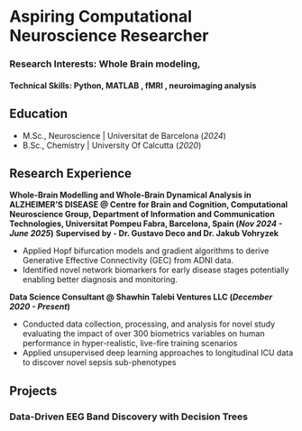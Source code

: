 # Aspiring Computational Neuroscience Researcher

### Research Interests: Whole Brain modeling, 

#### Technical Skills: Python, MATLAB , fMRI , neuroimaging analysis

## Education							       		
- M.Sc., Neuroscience | Universitat de Barcelona (_2024_)	 			        		
- B.Sc., Chemistry | University Of Calcutta (_2020_)

## Research Experience
**Whole-Brain Modelling and Whole-Brain Dynamical Analysis in ALZHEIMER’S DISEASE @  Centre for Brain and Cognition, Computational Neuroscience Group, 
Department of Information and Communication Technologies, Universitat Pompeu Fabra, Barcelona, Spain (_Nov 2024 - June 2025_)**
**Supervised by - Dr. Gustavo Deco and Dr. Jakub Vohryzek**
- Applied Hopf bifurcation models and gradient algorithms to derive Generative Effective Connectivity (GEC) from ADNI data.
- Identified novel network biomarkers for early disease stages potentially enabling better diagnosis and monitoring.

**Data Science Consultant @ Shawhin Talebi Ventures LLC (_December 2020 - Present_)**
- Conducted data collection, processing, and analysis for novel study evaluating the impact of over 300 biometrics variables on human performance in hyper-realistic, live-fire training scenarios
- Applied unsupervised deep learning approaches to longitudinal ICU data to discover novel sepsis sub-phenotypes

## Projects
### Data-Driven EEG Band Discovery with Decision Trees
